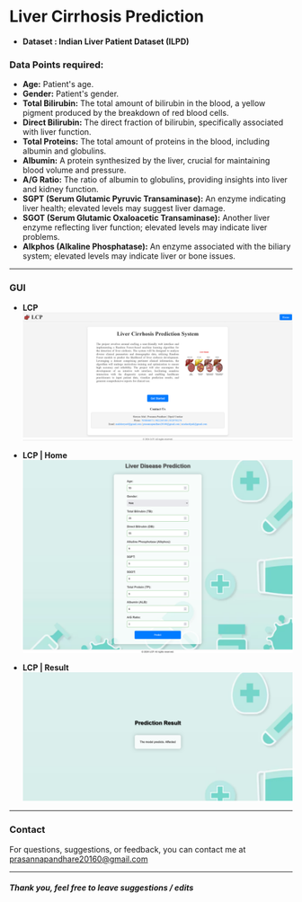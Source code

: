 # **Liver Cirrhosis Prediction**
* **Dataset : Indian Liver Patient Dataset (ILPD)**

### **Data Points required:**
* **Age:** Patient's age.
* **Gender:** Patient's gender.
* **Total Bilirubin:** The total amount of bilirubin in the blood, a yellow pigment produced by the breakdown of red blood cells.
* **Direct Bilirubin:** The direct fraction of bilirubin, specifically associated with liver function.
* **Total Proteins:** The total amount of proteins in the blood, including albumin and globulins.
* **Albumin:** A protein synthesized by the liver, crucial for maintaining blood volume and pressure.
* **A/G Ratio:** The ratio of albumin to globulins, providing insights into liver and kidney function.
* **SGPT (Serum Glutamic Pyruvic Transaminase):** An enzyme indicating liver health; elevated levels may suggest liver damage.
* **SGOT (Serum Glutamic Oxaloacetic Transaminase):** Another liver enzyme reflecting liver function; elevated levels may indicate liver problems.
* **Alkphos (Alkaline Phosphatase):** An enzyme associated with the biliary system; elevated levels may indicate liver or bone issues.

---

### GUI
* **LCP**
![LCP](https://github.com/Prasannapandhare/ML_LCP/blob/main/GUI/LCP.png)

* **LCP | Home**
![LCP | Home](https://github.com/Prasannapandhare/ML_LCP/blob/main/GUI/LCP%20Home.png)

* **LCP | Result**
![LCP | Result](https://github.com/Prasannapandhare/ML_LCP/blob/main/GUI/LCP%20Result.png)

---

### Contact
For questions, suggestions, or feedback, you can contact me at prasannapandhare20160@gmail.com

--- 

##### Thank you, feel free to leave suggestions / edits

